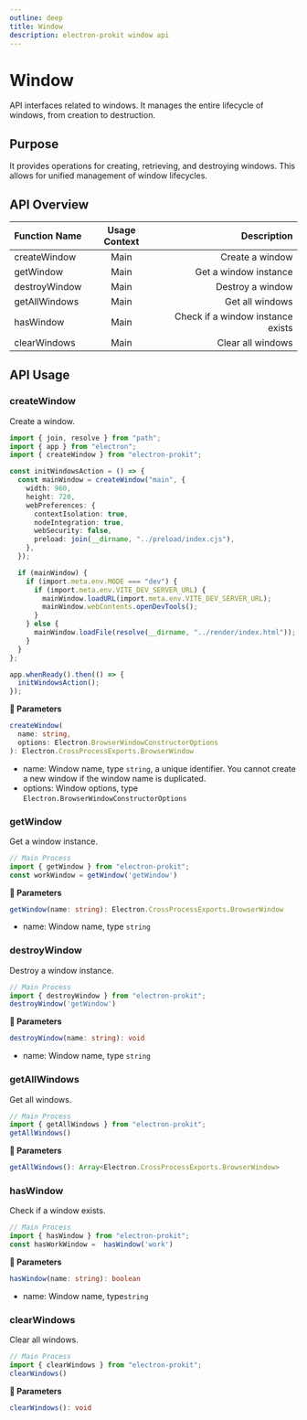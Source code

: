 ```yaml
---
outline: deep
title: Window
description: electron-prokit window api
---
```


# Window

API interfaces related to windows. It manages the entire lifecycle of windows, from creation to destruction.

## Purpose

It provides operations for creating, retrieving, and destroying windows. This allows for unified management of window lifecycles.

## API Overview

| Function Name        | Usage Context |                 Description |
| ------------- | :------: | -------------------: |
| createWindow  |  Main  |             Create a window |
| getWindow     |  Main  |         Get a window instance |
| destroyWindow |  Main  |             Destroy a window |
| getAllWindows |  Main  |         Get all windows |
| hasWindow     |  Main  | Check if a window instance exists |
| clearWindows  |  Main  |       Clear all windows |

## API Usage

### createWindow

Create a window.

```ts
import { join, resolve } from "path";
import { app } from "electron";
import { createWindow } from "electron-prokit";

const initWindowsAction = () => {
  const mainWindow = createWindow("main", {
    width: 960,
    height: 720,
    webPreferences: {
      contextIsolation: true,
      nodeIntegration: true,
      webSecurity: false,
      preload: join(__dirname, "../preload/index.cjs"),
    },
  });

  if (mainWindow) {
    if (import.meta.env.MODE === "dev") {
      if (import.meta.env.VITE_DEV_SERVER_URL) {
        mainWindow.loadURL(import.meta.env.VITE_DEV_SERVER_URL);
        mainWindow.webContents.openDevTools();
      }
    } else {
      mainWindow.loadFile(resolve(__dirname, "../render/index.html"));
    }
  }
};

app.whenReady().then(() => {
  initWindowsAction();
});
```

**:speech_balloon: Parameters**

```ts
createWindow(
  name: string,
  options: Electron.BrowserWindowConstructorOptions
): Electron.CrossProcessExports.BrowserWindow
```

- name: Window name, type `string`, a unique identifier. You cannot create a new window if the window name is duplicated.
- options: Window options, type `Electron.BrowserWindowConstructorOptions`

### getWindow

Get a window instance.

```ts
// Main Process
import { getWindow } from "electron-prokit";
const workWindow = getWindow('getWindow')
```
**:speech_balloon: Parameters**
```ts
getWindow(name: string): Electron.CrossProcessExports.BrowserWindow
```

- name: Window name, type `string`

### destroyWindow

Destroy a window instance.

```ts
// Main Process
import { destroyWindow } from "electron-prokit";
destroyWindow('getWindow')
```

**:speech_balloon: Parameters**
```ts
destroyWindow(name: string): void
```

- name: Window name, type `string`

### getAllWindows

Get all windows.

```ts
// Main Process
import { getAllWindows } from "electron-prokit";
getAllWindows()
```

**:speech_balloon: Parameters**
```ts
getAllWindows(): Array<Electron.CrossProcessExports.BrowserWindow>
```

### hasWindow

Check if a window exists.

```ts
// Main Process
import { hasWindow } from "electron-prokit";
const hasWorkWindow =  hasWindow('work')
```

**:speech_balloon: Parameters**

```ts
hasWindow(name: string): boolean
```

- name: Window name, type`string`

### clearWindows

Clear all windows.

```ts
// Main Process
import { clearWindows } from "electron-prokit";
clearWindows()
```

**:speech_balloon: Parameters**

```ts
clearWindows(): void
```
